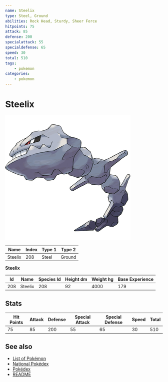 ```yaml
---
name: Steelix
type: Steel, Ground
abilities: Rock Head, Sturdy, Sheer Force
hitpoints: 75
attack: 85
defense: 200
specialattack: 55
specialdefense: 65
speed: 30
total: 510
tags:
    - pokemon
categories:
    - pokemon
---
```


# Steelix


![Steelix](images/208.png)

| **Name** | **Index** | **Type 1** | **Type 2** |
|----|----|----|----|
| Steelix | 208 | Steel | Ground  |

**Steelix** 




| **Id** | **Name** | **Species Id** | **Height dm** | **Weight hg** | **Base Experience** |
|--------|----------|----------------|------------|------------|---------------------|
| 208 | Steelix | 208 | 92 | 4000 | 179 |



## Stats

| **Hit Points** | **Attack** | **Defense** | **Special Attack** | **Special Defense** | **Speed** | **Total** |
|----------------|------------|-------------|--------------------|---------------------|-----------|-----------|
| 75 | 85 | 200 | 55 | 65 | 30 | 510 |

## See also

- [List of Pokémon](../pokemon.md)
- [National Pokédex](../national_pokedex.md)
- [Pokédex](../pokedex.md)
- [README](../README.md)

